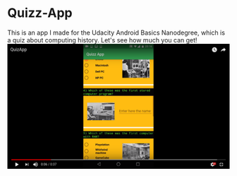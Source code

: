# Quizz-App
This is an app I made for the Udacity Android Basics Nanodegree, which is a quiz about computing history. 
                                      Let's see how much you can get!
[![QuizApp](https://github.com/oltyx/Quizz-App/blob/master/Quiz_App_Thumbnail.png)](https://www.youtube.com/watch?v=y8Z_8uWrNCE "QuizApp")
                                  
